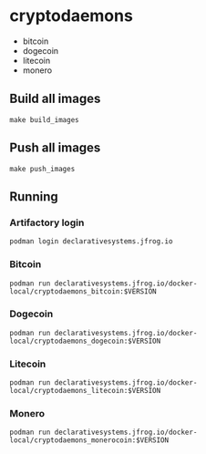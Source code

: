 # cryptodaemons

* bitcoin
* dogecoin
* litecoin
* monero

## Build all images

```shell
make build_images
```

## Push all images
```shell
make push_images
```

## Running

### Artifactory login

```shell
podman login declarativesystems.jfrog.io
```

### Bitcoin

```shell
podman run declarativesystems.jfrog.io/docker-local/cryptodaemons_bitcoin:$VERSION
```

### Dogecoin

```shell
podman run declarativesystems.jfrog.io/docker-local/cryptodaemons_dogecoin:$VERSION
```

### Litecoin

```shell
podman run declarativesystems.jfrog.io/docker-local/cryptodaemons_litecoin:$VERSION
```

### Monero

```shell
podman run declarativesystems.jfrog.io/docker-local/cryptodaemons_monerocoin:$VERSION
```
